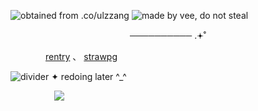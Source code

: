 ![obtained from .co/ulzzang](https://files.catbox.moe/wmri32.png)
![made by vee, do not steal](https://files.catbox.moe/aghco5.png)
<p align="center">
──────────  .𖥔˚
</p>

　　　　[rentry](https://rentry.co/ksngnene) 、 [strawpg](https://ksnginene.straw.page/)

![divider](https://files.catbox.moe/m1x958.jpg)
✦ redoing later ^_^

　　　　　![](https://komarev.com/ghpvc/?username=ksnginene&color=7691a6&label=..++໒꒰〃´+꒳+`〃꒱১+﹒&abbreviated=true)
